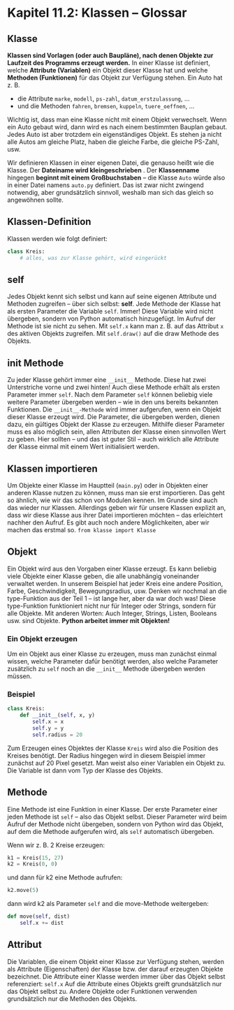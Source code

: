 # Kapitel 11.2: Klassen – Glossar

## Klasse

**Klassen sind Vorlagen (oder auch Baupläne), nach denen Objekte zur Laufzeit des Programms erzeugt werden.** In einer
Klasse ist definiert, welche **Attribute (Variablen)** ein Objekt dieser Klasse hat und welche **Methoden (Funktionen)**
für das Objekt zur Verfügung stehen. Ein Auto hat z. B.

* die Attribute `marke`, `modell`, `ps-zahl`, `datum_erstzulassung`, ...
* und die Methoden `fahren`, `bremsen`, `kuppeln`, `tuere_oeffnen`, ...

Wichtig ist, dass man eine Klasse nicht mit einem Objekt verwechselt. Wenn ein Auto gebaut wird, dann wird es nach einem
bestimmten Bauplan gebaut. Jedes Auto ist aber trotzdem ein eigenständiges Objekt. Es stehen ja nicht alle Autos am
gleiche Platz, haben die gleiche Farbe, die gleiche PS-Zahl, usw.

Wir definieren Klassen in einer eigenen Datei, die genauso heißt wie die Klasse. Der **Dateiname wird kleingeschrieben**
. Der **Klassenname** hingegen **beginnt mit einem Großbuchstaben** – die Klasse `Auto` würde also in einer Datei
namens `auto.py` definiert. Das ist zwar nicht zwingend notwendig, aber grundsätzlich sinnvoll, weshalb man sich das
gleich so angewöhnen sollte.

## Klassen-Definition

Klassen werden wie folgt definiert:

```python
class Kreis:
    # alles, was zur Klasse gehört, wird eingerückt
```

## self

Jedes Objekt kennt sich selbst und kann auf seine eigenen Attribute und Methoden zugreifen – über sich selbst: **self**.
Jede Methode der Klasse hat als ersten Parameter die Variable `self`. Immer! Diese Variable wird nicht übergeben,
sondern von Python automatisch hinzugefügt. Im Aufruf der Methode ist sie nicht zu sehen. Mit `self.x` kann man z. B.
auf das Attribut `x` des aktiven Objekts zugreifen. Mit `self.draw()` auf die draw Methode des Objekts.

## __init__ Methode

Zu jeder Klasse gehört immer eine `__init__` Methode. Diese hat zwei Unterstriche vorne und zwei hinten!
Auch diese Methode erhält als ersten Parameter immer `self`. Nach dem Parameter `self` können beliebig viele weitere
Parameter übergeben werden – wie in den uns bereits bekannten Funktionen. Die `__init__-Methode` wird immer aufgerufen,
wenn ein Objekt dieser Klasse erzeugt wird. Die Parameter, die übergeben werden, dienen dazu, ein gültiges Objekt der
Klasse zu erzeugen. Mithilfe dieser Parameter muss es also möglich sein, allen Attributen der Klasse einen sinnvollen
Wert zu geben. Hier sollten – und das ist guter Stil – auch wirklich alle Attribute der Klasse einmal mit einem Wert
initialisiert werden.

## Klassen importieren

Um Objekte einer Klasse im Hauptteil (`main.py`) oder in Objekten einer anderen Klasse nutzen zu können, muss man sie
erst importieren. Das geht so ähnlich, wie wir das schon von Modulen kennen. Im Grunde sind auch das wieder nur Klassen.
Allerdings geben wir für unsere Klassen explizit an, dass wir diese Klasse aus ihrer Datei importieren möchten – das
erleichtert nachher den Aufruf. Es gibt auch noch andere Möglichkeiten, aber wir machen das erstmal so.
`from klasse import Klasse`

## Objekt

Ein Objekt wird aus den Vorgaben einer Klasse erzeugt. Es kann beliebig viele Objekte einer Klasse geben, die alle
unabhängig voneinander verwaltet werden. In unserem Beispiel hat jeder Kreis eine andere Position, Farbe,
Geschwindigkeit, Bewegungsradius, usw. Denken wir nochmal an die type-Funktion aus der Teil 1 – ist lange her, aber da
war doch was!
Diese type-Funktion funktioniert nicht nur für Integer oder Strings, sondern für alle Objekte. Mit anderen Worten: Auch
Integer, Strings, Listen, Booleans usw. sind Objekte.
**Python arbeitet immer mit Objekten!**

### Ein Objekt erzeugen

Um ein Objekt aus einer Klasse zu erzeugen, muss man zunächst einmal wissen, welche Parameter dafür benötigt werden,
also welche Parameter zusätzlich zu `self` noch an die `__init__` Methode übergeben werden müssen.

### Beispiel

```python
class Kreis:
    def __init__(self, x, y)
        self.x = x
        self.y = y
        self.radius = 20
```

Zum Erzeugen eines Objektes der Klasse `Kreis` wird also die Position des Kreises benötigt. Der Radius hingegen wird in
diesem Beispiel immer zunächst auf 20 Pixel gesetzt. Man weist also einer Variablen ein Objekt zu. Die Variable ist dann
vom Typ der Klasse des Objekts.

## Methode

Eine Methode ist eine Funktion in einer Klasse. Der erste Parameter einer jeden Methode ist `self` – also das Objekt
selbst. Dieser Parameter wird beim Aufruf der Methode nicht übergeben, sondern von Python wird das Objekt, auf dem die
Methode aufgerufen wird, als `self` automatisch übergeben.

Wenn wir z. B. 2 Kreise erzeugen:

```python
k1 = Kreis(15, 27)
k2 = Kreis(0, 0)
```

und dann für k2 eine Methode aufrufen:

```python
k2.move(5)
```

dann wird k2 als Parameter `self` and die move-Methode weitergeben:

```python
def move(self, dist)
    self.x += dist
```

## Attribut

Die Variablen, die einem Objekt einer Klasse zur Verfügung stehen, werden als Attribute (Eigenschaften) der Klasse bzw.
der darauf erzeugten Objekte bezeichnet. Die Attribute einer Klasse werden immer über das Objekt selbst
referenziert: `self.x`
Auf die Attribute eines Objekts greift grundsätzlich nur das Objekt selbst zu. Andere Objekte oder Funktionen verwenden
grundsätzlich nur die Methoden des Objekts.
